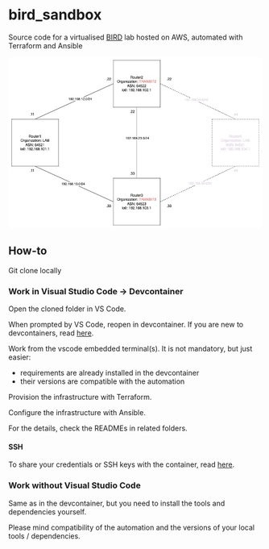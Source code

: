 # bird_sandbox
Source code for a virtualised [BIRD](https://bird.network.cz/) lab hosted on AWS, automated with Terraform and Ansible

![BIRD Sandbox](bird_sandbox.jpg)

## How-to
Git clone locally

### Work in Visual Studio Code -> Devcontainer

Open the cloned folder in VS Code.

When prompted by VS Code, reopen in devcontainer. If you are new to devcontainers, read [here](https://code.visualstudio.com/docs/remote/containers).

Work from the vscode embedded terminal(s). It is not mandatory, but just easier: 

- requirements are already installed in the devcontainer
- their versions are compatible with the automation

Provision the infrastructure with Terraform. 

Configure the infrastructure with Ansible.

For the details, check the READMEs in related folders.

#### SSH
To share your credentials or SSH keys with the container, read [here](https://code.visualstudio.com/docs/remote/containers#_using-a-credential-helper).

### Work without Visual Studio Code

Same as in the devcontainer, but you need to install the tools and dependencies yourself. 

Please mind compatibility of the automation and the versions of your local tools / dependencies. 
